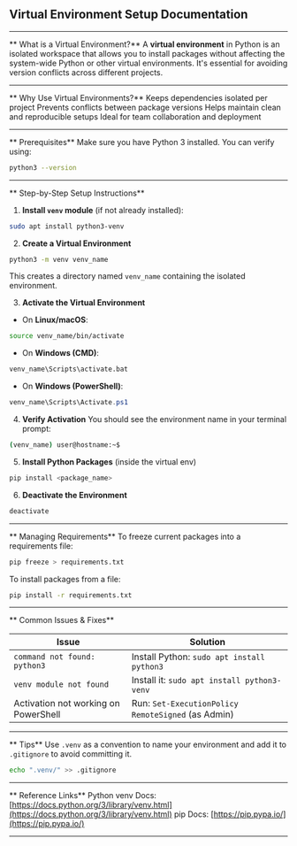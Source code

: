 
##  Virtual Environment Setup Documentation

---

** What is a Virtual Environment?**
 A **virtual environment** in Python is an isolated workspace that allows you to install packages without affecting the system-wide Python or other virtual environments. It's essential for avoiding version conflicts across different projects.

---

** Why Use Virtual Environments?**
 Keeps dependencies isolated per project
 Prevents conflicts between package versions
 Helps maintain clean and reproducible setups
 Ideal for team collaboration and deployment

---

** Prerequisites**
 Make sure you have Python 3 installed. You can verify using:

```bash
python3 --version
```

---

** Step-by-Step Setup Instructions**

1. **Install `venv` module** (if not already installed):

```bash
sudo apt install python3-venv
```

2. **Create a Virtual Environment**

```bash
python3 -m venv venv_name
```

 This creates a directory named `venv_name` containing the isolated environment.

3. **Activate the Virtual Environment**

* On **Linux/macOS**:

```bash
source venv_name/bin/activate
```

* On **Windows (CMD)**:

```cmd
venv_name\Scripts\activate.bat
```

* On **Windows (PowerShell)**:

```powershell
venv_name\Scripts\Activate.ps1
```

4. **Verify Activation**
   You should see the environment name in your terminal prompt:

```bash
(venv_name) user@hostname:~$
```

5. **Install Python Packages** (inside the virtual env)

```bash
pip install <package_name>
```

6. **Deactivate the Environment**

```bash
deactivate
```

---

** Managing Requirements**
 To freeze current packages into a requirements file:

```bash
pip freeze > requirements.txt
```

 To install packages from a file:

```bash
pip install -r requirements.txt
```

---

** Common Issues & Fixes**

| Issue                                | Solution                                           |
| ------------------------------------ | -------------------------------------------------- |
| `command not found: python3`         | Install Python: `sudo apt install python3`         |
| `venv module not found`              | Install it: `sudo apt install python3-venv`        |
| Activation not working on PowerShell | Run: `Set-ExecutionPolicy RemoteSigned` (as Admin) |

---

** Tips**
 Use `.venv` as a convention to name your environment and add it to `.gitignore` to avoid committing it.

```bash
echo ".venv/" >> .gitignore
```

---

** Reference Links**
 Python venv Docs: [https://docs.python.org/3/library/venv.html](https://docs.python.org/3/library/venv.html)
 pip Docs: [https://pip.pypa.io/](https://pip.pypa.io/)

---


